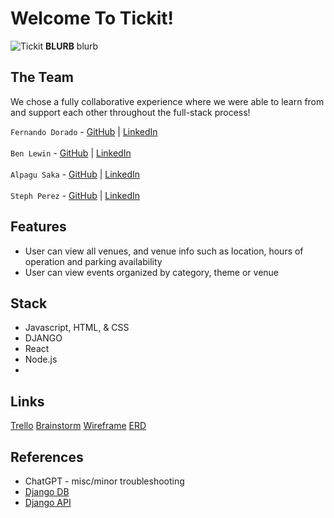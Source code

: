 # Welcome To Tickit!
![Tickit](https://i.imgur.com/RZFjWPZ.png)
**BLURB**
blurb

## The Team

We chose a fully collaborative experience where we were able to learn from and support each other throughout the full-stack process!

`Fernando Dorado` - [GitHub](https://github.com/lastnameisgold) | [LinkedIn](https://www.linkedin.com/in/fdorado/)<br/><br/>
`Ben Lewin` - [GitHub](https://github.com/benjaminrogerlewin) | [LinkedIn](https://www.linkedin.com/in/benjaminrlewin/)<br/><br/>
`Alpagu Saka` - [GitHub](https://github.com/narniaeagle) | [LinkedIn](https://www.linkedin.com/in/alpagus/)<br/><br/>
`Steph Perez` - [GitHub](https://github.com/tephpez) | [LinkedIn](https://www.linkedin.com/in/tephpez/)

## Features

- User can view all venues, and venue info such as location, hours of operation and parking availability
- User can view events organized by category, theme or venue

## Stack
- Javascript, HTML, & CSS
- DJANGO
- React
- Node.js
- 


## Links
[Trello](https://trello.com/b/DZ0NNiJz/tick-it)
[Brainstorm](https://www.figma.com/file/8Wr3ZtYYizaRjtiMLvmOm4/Tick-It-Brainstorm?node-id=31-374&t=rIGzjj4tFyf0I8B7-0)
[Wireframe](https://www.figma.com/file/64oHDXgb10xWTkvma5calY/tickit?node-id=0-1&t=ZxYj9TOsXa1xn80H-0)
[ERD](https://app.diagrams.net/#G1yU_hKvseXpkJyQ044fDx3s3k1m4hdxWf)

## References
- ChatGPT - misc/minor troubleshooting
- [Django DB](https://github.com/seir-123/u4_lesson_django_intro-1)
- [Django API](https://github.com/seir-123/u4_lesson_django_REST_API) 


